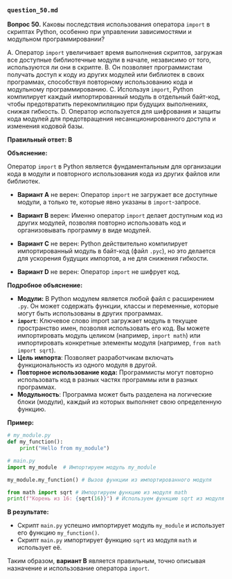 ### `question_50.md`

**Вопрос 50.** Каковы последствия использования оператора `import` в скриптах Python, особенно при управлении зависимостями и модульном программировании?

A. Оператор `import` увеличивает время выполнения скриптов, загружая все доступные библиотечные модули в начале, независимо от того, используются ли они в скрипте.
B. Он позволяет программистам получать доступ к коду из других модулей или библиотек в своих программах, способствуя повторному использованию кода и модульному программированию.
C. Используя `import`, Python компилирует каждый импортированный модуль в отдельный байт-код, чтобы предотвратить перекомпиляцию при будущих выполнениях, снижая гибкость.
D. Оператор используется для шифрования и защиты кода модулей для предотвращения несанкционированного доступа и изменения кодовой базы.

**Правильный ответ: B**

**Объяснение:**

Оператор `import` в Python является фундаментальным для организации кода в модули и повторного использования кода из других файлов или библиотек.

*   **Вариант A** не верен: Оператор `import` не загружает все доступные модули, а только те, которые явно указаны в `import`-запросе.

*   **Вариант B** верен: Именно оператор `import` делает доступным код из других модулей, позволяя повторно использовать код и организовывать программу в виде модулей.
    
*   **Вариант C** не верен: Python действительно компилирует импортированный модуль в байт-код (файл `.pyc`), но это делается для ускорения будущих импортов, а не для снижения гибкости.

*   **Вариант D** не верен: Оператор `import` не шифрует код.

**Подробное объяснение:**

*   **Модули:**  В Python модулем является любой файл с расширением `.py`. Он может содержать функции, классы и переменные, которые могут быть использованы в других программах.
*   **`import`**: Ключевое слово import загружает модуль в текущее пространство имен, позволяя использовать его код. Вы можете импортировать модуль целиком (например, `import math`) или импортировать конкретные элементы модуля (например, `from math import sqrt`).
*  **Цель импорта**:  Позволяет разработчикам включать функциональность из одного модуля в другой.
*  **Повторное использование кода:** Программисты могут повторно использовать код в разных частях программы или в разных программах.
* **Модульность**: Программа может быть разделена на логические блоки (модули), каждый из которых выполняет свою определенную функцию.

**Пример:**

```python
# my_module.py
def my_function():
    print("Hello from my_module")

# main.py
import my_module  # Импортируем модуль my_module

my_module.my_function() # Вызов функции из импортированного модуля

from math import sqrt # Импортируем функцию из модуля math
print(f"Корень из 16: {sqrt(16)}") # Используем функцию sqrt из модуля math
```

**В результате:**

*  Скрипт `main.py` успешно импортирует модуль `my_module`  и использует его функцию `my_function()`.
* Скрипт `main.py` импортирует функцию `sqrt` из модуля `math` и использует её.

Таким образом, **вариант B** является правильным, точно описывая назначение и использование оператора `import`.

